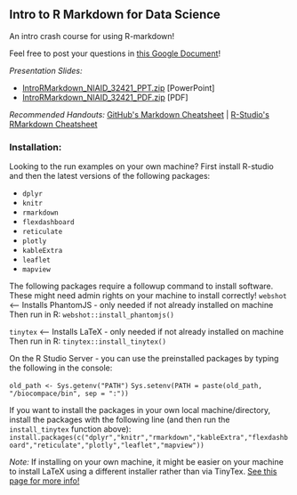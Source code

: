 ## Intro to R Markdown for Data Science

An intro crash course for using R-markdown!

Feel free to post your questions in [this Google Document](https://docs.google.com/document/d/1C0G0qHdxPKC_tUsb8OtlATDN0Zslb4T2xeWjZ9dyGMI/edit?usp=sharing)!


*Presentation Slides:*
* [IntroRMarkdown_NIAID_32421_PPT.zip](https://github.com/dan-veltri/intro-to-rmarkdown/blob/master/IntroRMarkdown_NIAID_32421_PowerPoint.zip) [PowerPoint]
* [IntroRMarkdown_NIAID_32421_PDF.zip](https://github.com/dan-veltri/intro-to-rmarkdown/blob/master/IntroRMarkdown_NIAID_32421_PDF.zip) [PDF]

*Recommended Handouts:* [GitHub's Markdown Cheatsheet](https://guides.github.com/pdfs/markdown-cheatsheet-online.pdf) | [R-Studio's RMarkdown Cheatsheet](https://github.com/rstudio/cheatsheets/raw/master/rmarkdown-2.0.pdf)

### Installation:
Looking to the run examples on your own machine? First install R-studio and then the latest versions of the following packages:

* `dplyr`
* `knitr`
* `rmarkdown`
* `flexdashboard`
* `reticulate`
* `plotly`
* `kableExtra`
* `leaflet`
* `mapview`

The following packages require a followup command to install software. These might need admin rights on your machine to install correctly! 
`webshot` <-- Installs PhantomJS - only needed if not already installed on machine
Then run in R: `webshot::install_phantomjs()` 

`tinytex` <-- Installs LaTeX - only needed if not already installed on machine
Then run in R: `tinytex::install_tinytex()`


On the R Studio Server - you can use the preinstalled packages by typing the following in the console:

`old_path <- Sys.getenv("PATH")`
`Sys.setenv(PATH = paste(old_path, "/biocompace/bin", sep = ":"))`

If you want to install the packages in your own local machine/directory, install the packages with the following line (and then run the `install_tinytex` function above):
`install.packages(c("dplyr","knitr","rmarkdown","kableExtra","flexdashboard","reticulate","plotly","leaflet","mapview"))`

*Note:* If installing on your own machine, it might be easier on your machine to install LaTeX using a different installer rather than via TinyTex. [See this page for more info!](https://latex-tutorial.com/installation/) 

